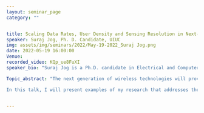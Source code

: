```yaml
---
layout: seminar_page
category: ""


title: Scaling Data Rates, User Density and Sensing Resolution in Next-Generation Wireless Networks
speaker: Suraj Jog, Ph. D. Candidate, UIUC
img: assets/img/seminars/2022/May-19-2022_Suraj Jog.png
date: 2022-05-19 16:00:00 
Venue: 
recorded_video: KQp_ue8FuXI
speaker_bio: "Suraj Jog is a Ph.D. candidate in Electrical and Computer Engineering at the University of Illinois at Urbana-Champaign (UIUC), working with Haitham Hassanieh. His research is focused on next-generation wireless networking and wireless sensing. Through his research, he has designed and built systems that can deliver seamless scalability in multiple application domains for millimeter-wave technology, such as gigabit-speed wireless communications, localization and imaging, and wireless networks-on-chip. His research has been recognized with the Qualcomm Innovation Fellowship, Joan and Lalit Bahl Fellowship, Mavis Future Faculty Fellowship, M.E Van Valkenburg Fellowship, Rambus Computer Engineering Fellowship, and more."

Topic_abstract: "The next generation of wireless technologies will provide unprecedented capabilities -- gigabyte communication speeds at ultra-low latencies, hyper-precise localization, and vision-like perception. This will enable a plethora of new applications like wireless virtual and augmented reality, self-driving cars, space communications, precision agriculture, high-performance computing, and more. However, while these performance leaps have been demonstrated in the context of constrained networks with single users and controlled environments, the question of scaling these next-gen wireless technologies to large networks in the wild remains unsolved. 

In this talk, I will present examples of my research that addresses these scalability challenges across different applications, and aims to further add new functionalities like robust sensing and imaging in next-gen wireless technologies. First, I will talk about enabling extreme dense spatial packing of users for untethered wireless streaming in multi-user VR and AR applications, where we can scale the wireless network data rate with the number of clients without suffering interference. Second, I will discuss the challenges of scaling hyper-precise localization enabled by the high bandwidth 5G cellular technologies to ubiquitously deployed low power IoT nodes in the wild. I will show how we can leverage RF-acoustics microsystems to design new kinds of RF filters that can preserve the high localization resolution on narrowband IoT devices that sample 16x below Nyquist. Finally, I will also discuss our work on high resolution imaging using radars for self-driving cars, where our system can produce perceptual vision-like images even through dense fog and low visibility conditions. I will conclude the talk with future directions in next-gen cellular and wireless research, both in terms of core methods as well as applications."


---
```


